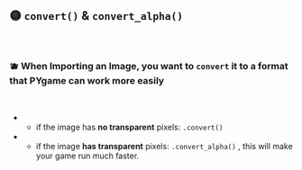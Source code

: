 

## 🟡 `convert()` &   `convert_alpha()`

<br>

###   🫐 When Importing an Image, you want to `convert` it to a format that PYgame can work more easily

<br>

- -  if the image has **no transparent** pixels: `.convert()`

- -  if the image **has transparent** pixels: `.convert_alpha()` , this will make your game run much faster.

